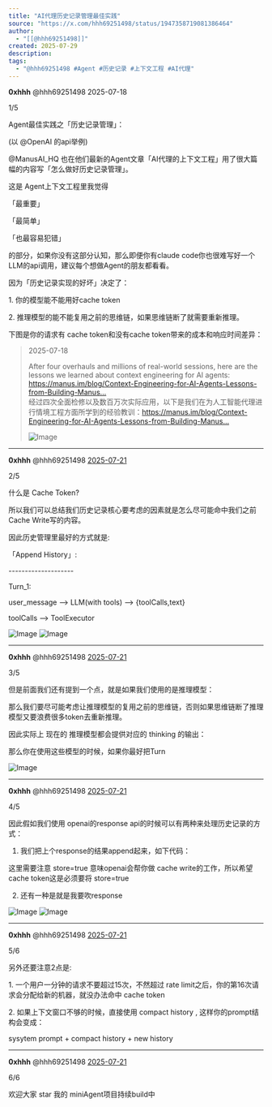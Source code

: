 ```yaml
---
title: "AI代理历史记录管理最佳实践"
source: "https://x.com/hhh69251498/status/1947358719081386464"
author:
  - "[[@hhh69251498]]"
created: 2025-07-29
description:
tags:
  - "@hhh69251498 #Agent #历史记录 #上下文工程 #AI代理"
---
```

**0xhhh** @hhh69251498 2025-07-18

1/5

Agent最佳实践之「历史记录管理」：

(以 @OpenAI 的api举例)

@ManusAI\_HQ 也在他们最新的Agent文章「AI代理的上下文工程」用了很大篇幅的内容写「怎么做好历史记录管理」。

这是 Agent上下文工程里我觉得

「最重要」

「最简单」

「也最容易犯错」

的部分，如果你没有这部分认知，那么即便你有claude code你也很难写好一个LLM的api调用，建议每个想做Agent的朋友都看看。

因为「历史记录实现的好坏」决定了：

1\. 你的模型能不能用好cache token

2\. 推理模型的能不能复用之前的思维链，如果思维链断了就需要重新推理。

下图是你的请求有 cache token和没有cache token带来的成本和响应时间差异：

> 2025-07-18
> 
> After four overhauls and millions of real-world sessions, here are the lessons we learned about context engineering for AI agents: https://manus.im/blog/Context-Engineering-for-AI-Agents-Lessons-from-Building-Manus…  
> 经过四次全面检修以及数百万次实际应用，以下是我们在为人工智能代理进行情境工程方面所学到的经验教训：https://manus.im/blog/Context-Engineering-for-AI-Agents-Lessons-from-Building-Manus…
> 
> ![Image](https://pbs.twimg.com/media/GwZSNy7akAAPN_g?format=jpg&name=large)

---

**0xhhh** @hhh69251498 [2025-07-21](https://x.com/hhh69251498/status/1947358725356064917)

2/5

什么是 Cache Token?

所以我们可以总结我们历史记录核心要考虑的因素就是怎么尽可能命中我们之前Cache Write写的内容。

因此历史管理里最好的方式就是:

「Append History」:

\--------------------

Turn\_1:

user\_message --> LLM(with tools) --> {toolCalls,text}

toolCalls --> ToolExecutor

![Image](https://pbs.twimg.com/media/GwZTTmubEAQL1uK?format=jpg&name=large) ![Image](https://pbs.twimg.com/media/GwZZL2WasAAIOD8?format=png&name=large)

---

**0xhhh** @hhh69251498 [2025-07-21](https://x.com/hhh69251498/status/1947358730804466048)

3/5

但是前面我们还有提到一个点，就是如果我们使用的是推理模型：

那么我们要尽可能考虑让推理模型的复用之前的思维链，否则如果思维链断了推理模型又要浪费很多token去重新推理。

因此实际上 现在的 推理模型都会提供对应的 thinking 的输出：

那么你在使用这些模型的时候，如果你最好把Turn

![Image](https://pbs.twimg.com/media/GwZhDcjaQAApA3f?format=jpg&name=large)

---

**0xhhh** @hhh69251498 [2025-07-21](https://x.com/hhh69251498/status/1947358736609370585)

4/5

因此假如我们使用 openai的response api的时候可以有两种来处理历史记录的方式：

1) 我们把上个response的结果append起来，如下代码：

这里需要注意 store=true 意味openai会帮你做 cache write的工作，所以希望cache token这是必须要将 store=true

2) 还有一种是就是我要吹response

![Image](https://pbs.twimg.com/media/GwZll49a8AA2MED?format=jpg&name=large) ![Image](https://pbs.twimg.com/media/GwZmS8gbEAAjA_U?format=jpg&name=large)

---

**0xhhh** @hhh69251498 [2025-07-21](https://x.com/hhh69251498/status/1947358740484919342)

5/6

另外还要注意2点是:

1\. 一个用户一分钟的请求不要超过15次，不然超过 rate limit之后，你的第16次请求会分配给新的机器，就没办法命中 cache token

2\. 如果上下文窗口不够的时候，直接使用 compact history , 这样你的prompt结构会变成：

sysytem prompt + compact history + new history

---

**0xhhh** @hhh69251498 [2025-07-21](https://x.com/hhh69251498/status/1947358743420862493)

6/6

欢迎大家 star 我的 miniAgent项目持续build中
